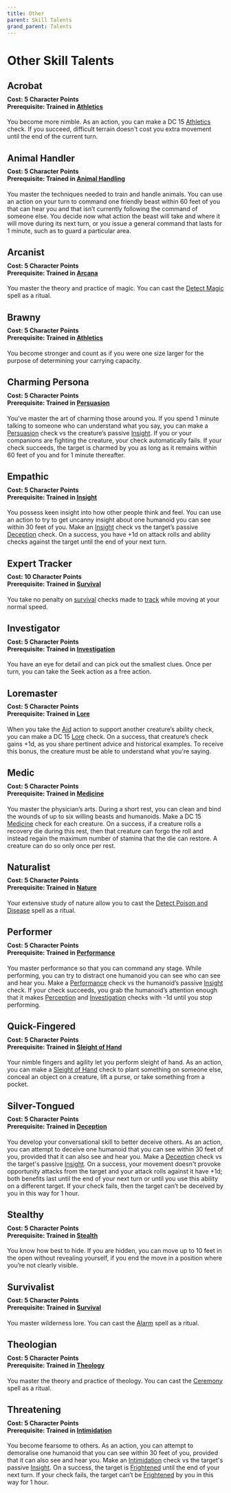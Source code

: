 ```yaml
---
title: Other
parent: Skill Talents
grand_parent: Talents
---
```


# Other Skill Talents

## Acrobat

<div style="margin-top:-10px;"></div>

#### **Cost:** 5 Character Points<br>**Prerequisite:** Trained in [Athletics](https://stormchaserroleplaying.com/stormchaserRPG/Skills/Athletics/)
You become more nimble. As an action, you can make a DC 15 [Athletics](https://stormchaserroleplaying.com/stormchaserRPG/Skills/Athletics/) check. If you succeed, difficult terrain doesn't cost you extra movement until the end of the current turn.

## Animal Handler

<div style="margin-top:-10px;"></div>

#### **Cost:** 5 Character Points<br>**Prerequisite:** Trained in [Animal Handling](https://stormchaserroleplaying.com/stormchaserRPG/Skills/AnimalHandling/)
You master the techniques needed to train and handle animals. You can use an action on your turn to command one friendly beast within 60 feet of you that can hear you and that isn’t currently following the command of someone else. You decide now what action the beast will take and where it will move during its next turn, or you issue a general command that lasts for 1 minute, such as to guard a particular area.

## Arcanist

<div style="margin-top:-10px;"></div>

#### **Cost:** 5 Character Points<br>**Prerequisite:** Trained in [Arcana](https://stormchaserroleplaying.com/stormchaserRPG/Skills/Arcana/)
You master the theory and practice of magic. You can cast the [Detect Magic](https://stormchaserroleplaying.com/stormchaserRPG/Spells/1/Divination/#detect-magic) spell as a ritual.

## Brawny

<div style="margin-top:-10px;"></div>

#### **Cost:** 5 Character Points<br>**Prerequisite:** Trained in [Athletics](https://stormchaserroleplaying.com/stormchaserRPG/Skills/Athletics/)
You become stronger and count as if you were one size larger for the purpose of determining your carrying capacity.

## Charming Persona

<div style="margin-top:-10px;"></div>

#### **Cost:** 5 Character Points<br>**Prerequisite:** Trained in [Persuasion](https://stormchaserroleplaying.com/stormchaserRPG/Skills/Persuasion/)
You've master the art of charming those around you. If you spend 1 minute talking to someone who can understand what you say, you can make a [Persuasion](https://stormchaserroleplaying.com/stormchaserRPG/Skills/Persuasion/) check vs the creature’s passive [Insight](https://stormchaserroleplaying.com/stormchaserRPG/Skills/Insight/). If you or your companions are fighting the creature, your check automatically fails. If your check succeeds, the target is charmed by you as long as it remains within 60 feet of you and for 1 minute thereafter.

## Empathic

<div style="margin-top:-10px;"></div>

#### **Cost:** 5 Character Points<br>**Prerequisite:** Trained in [Insight](https://stormchaserroleplaying.com/stormchaserRPG/Skills/Insight/)
You possess keen insight into how other people think and feel. You can use an action to try to get uncanny insight about one humanoid you can see within 30 feet of you. Make an [Insight](https://stormchaserroleplaying.com/stormchaserRPG/Skills/Insight/) check vs the target’s passive [Deception](https://stormchaserroleplaying.com/stormchaserRPG/Skills/Deception/) check. On a success, you have +1d on attack rolls and ability checks against the target until the end of your next turn.

## Expert Tracker

<div style="margin-top:-10px;"></div>

#### **Cost:** 10 Character Points<br>**Prerequisite:** Trained in [Survival](https://stormchaserroleplaying.com/stormchaserRPG/Skills/Survival/)
You take no penalty on [survival](https://stormchaserroleplaying.com/stormchaserRPG/Skills/Survival/) checks made to [track](https://stormchaserroleplaying.com/stormchaserRPG/Skills/Survival/Track/) while moving at your normal speed.

## Investigator

<div style="margin-top:-10px;"></div>

#### **Cost:** 5 Character Points<br>**Prerequisite:** Trained in [Investigation](https://stormchaserroleplaying.com/stormchaserRPG/Skills/Investigation/)
You have an eye for detail and can pick out the smallest clues. Once per turn, you can take the Seek action as a free action.

## Loremaster

<div style="margin-top:-10px;"></div>

#### **Cost:** 5 Character Points<br>**Prerequisite:** Trained in [Lore](https://stormchaserroleplaying.com/stormchaserRPG/Skills/Lore/)
When you take the [Aid](https://stormchaserroleplaying.com/stormchaserRPG/Combat/Actions/Aid/) action to support another creature’s ability check, you can make a DC 15 [Lore](https://stormchaserroleplaying.com/stormchaserRPG/Skills/Lore/) check. On a success, that creature’s check gains +1d, as you share pertinent advice and historical examples. To receive this bonus, the creature must be able to understand what you're saying.

## Medic

<div style="margin-top:-10px;"></div>

#### **Cost:** 5 Character Points<br>**Prerequisite:** Trained in [Medicine](https://stormchaserroleplaying.com/stormchaserRPG/Skills/Medicine/)
You master the physician’s arts. During a short rest, you can clean and bind the wounds of up to six willing beasts and humanoids. Make a DC 15 [Medicine](https://stormchaserroleplaying.com/stormchaserRPG/Skills/Medicine/) check for each creature. On a success, if a creature rolls a recovery die during this rest, then that creature can forgo the roll and instead regain the maximum number of stamina that the die can restore. A creature can do so only once per rest.

## Naturalist

<div style="margin-top:-10px;"></div>

#### **Cost:** 5 Character Points<br>**Prerequisite:** Trained in [Nature](https://stormchaserroleplaying.com/stormchaserRPG/Skills/Nature/)
Your extensive study of nature allow you to cast the [Detect Poison and Disease](https://stormchaserroleplaying.com/stormchaserRPG/Spells/1/Divination/#detect-poison-and-disease) spell as a ritual.

## Performer

<div style="margin-top:-10px;"></div>

#### **Cost:** 5 Character Points<br>**Prerequisite:** Trained in [Performance](https://stormchaserroleplaying.com/stormchaserRPG/Skills/Performance/)
You master performance so that you can command any stage. While performing, you can try to distract one humanoid you can see who can see and hear you. Make a [Performance](https://stormchaserroleplaying.com/stormchaserRPG/Skills/Performance/) check vs the humanoid’s passive [Insight](https://stormchaserroleplaying.com/stormchaserRPG/Skills/Insight/) check. If your check succeeds, you grab the humanoid’s attention enough that it makes [Perception](https://stormchaserroleplaying.com/stormchaserRPG/General/Perception/) and [Investigation](https://stormchaserroleplaying.com/stormchaserRPG/Skills/Investigation/) checks with -1d until you stop performing.

## Quick-Fingered

<div style="margin-top:-10px;"></div>

#### **Cost:** 5 Character Points<br>**Prerequisite:** Trained in [Sleight of Hand](https://stormchaserroleplaying.com/stormchaserRPG/Skills/SleightofHand/)
Your nimble fingers and agility let you perform sleight of hand. As an action, you can make a [Sleight of Hand](https://stormchaserroleplaying.com/stormchaserRPG/Skills/SleightofHand/) check to plant something on someone else, conceal an object on a creature, lift a purse, or take something from a pocket.

## Silver-Tongued

<div style="margin-top:-10px;"></div>

#### **Cost:** 5 Character Points<br>**Prerequisite:** Trained in [Deception](https://stormchaserroleplaying.com/stormchaserRPG/Skills/Deception/)
You develop your conversational skill to better deceive others. As an action, you can attempt to deceive one humanoid that you can see within 30 feet of you, provided that it can also see and hear you. Make a [Deception](https://stormchaserroleplaying.com/stormchaserRPG/Skills/Deception/) check vs the target's passive [Insight](https://stormchaserroleplaying.com/stormchaserRPG/Skills/Insight/). On a success, your movement doesn't provoke opportunity attacks from the target and your attack rolls against it have +1d; both benefits last until the end of your next turn or until you use this ability on a different target. If your check fails, then the target can’t be deceived by you in this way for 1 hour.

## Stealthy

<div style="margin-top:-10px;"></div>

#### **Cost:** 5 Character Points<br>**Prerequisite:** Trained in [Stealth](https://stormchaserroleplaying.com/stormchaserRPG/Skills/Stealth/)
You know how best to hide. If you are hidden, you can move up to 10 feet in the open without revealing yourself, if you end the move in a position where you’re not clearly visible.

## Survivalist

<div style="margin-top:-10px;"></div>

#### **Cost:** 5 Character Points<br>**Prerequisite:** Trained in [Survival](https://stormchaserroleplaying.com/stormchaserRPG/Skills/Survival/)
You master wilderness lore. You can cast the [Alarm](https://stormchaserroleplaying.com/stormchaserRPG/Spells/1/Warding/#alarm) spell as a ritual.

## Theologian

<div style="margin-top:-10px;"></div>

#### **Cost:** 5 Character Points<br>**Prerequisite:** Trained in [Theology](https://stormchaserroleplaying.com/stormchaserRPG/Skills/Theology/)
You master the theory and practice of theology. You can cast the [Ceremony](https://stormchaserroleplaying.com/stormchaserRPG/Spells/1/Warding/#ceremony) spell as a ritual.

## Threatening

<div style="margin-top:-10px;"></div>

#### **Cost:** 5 Character Points<br>**Prerequisite:** Trained in [Intimidation](https://stormchaserroleplaying.com/stormchaserRPG/Skills/Intimidation/)
You become fearsome to others. As an action, you can attempt to demoralise one humanoid that you can see within 30 feet of you, provided that it can also see and hear you. Make an [Intimidation](https://stormchaserroleplaying.com/stormchaserRPG/Skills/Intimidation/) check vs the target's passive [Insight](https://stormchaserroleplaying.com/stormchaserRPG/Skills/Insight/). On a success, the target is [Frightened](https://stormchaserroleplaying.com/stormchaserRPG/Conditions/Frightened/) until the end of your next turn. If your check fails, the target can’t be [Frightened](https://stormchaserroleplaying.com/stormchaserRPG/Conditions/Frightened/) by you in this way for 1 hour.
